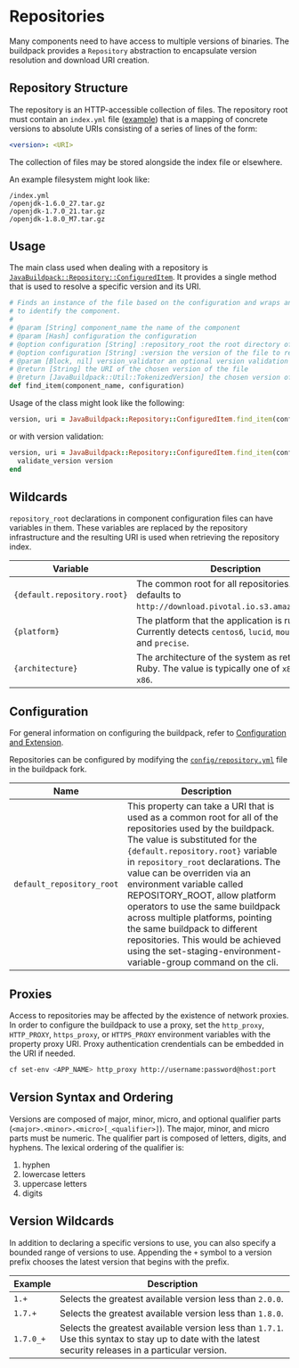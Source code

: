 # Repositories
Many components need to have access to multiple versions of binaries.  The buildpack provides a `Repository` abstraction to encapsulate version resolution and download URI creation.

## Repository Structure
The repository is an HTTP-accessible collection of files.  The repository root must contain an `index.yml` file ([example][]) that is a mapping of concrete versions to absolute URIs consisting of a series of lines of the form:
```yaml
<version>: <URI>
```

The collection of files may be stored alongside the index file or elsewhere.

An example filesystem might look like:

```
/index.yml
/openjdk-1.6.0_27.tar.gz
/openjdk-1.7.0_21.tar.gz
/openjdk-1.8.0_M7.tar.gz
```

## Usage
The main class used when dealing with a repository is [`JavaBuildpack::Repository::ConfiguredItem`][].  It provides a single method that is used to resolve a specific version and its URI.

```ruby
# Finds an instance of the file based on the configuration and wraps any exceptions
# to identify the component.
#
# @param [String] component_name the name of the component
# @param [Hash] configuration the configuration
# @option configuration [String] :repository_root the root directory of the repository
# @option configuration [String] :version the version of the file to resolve
# @param [Block, nil] version_validator an optional version validation block
# @return [String] the URI of the chosen version of the file
# @return [JavaBuildpack::Util::TokenizedVersion] the chosen version of the file
def find_item(component_name, configuration)
```

Usage of the class might look like the following:

```ruby
version, uri = JavaBuildpack::Repository::ConfiguredItem.find_item(configuration)
```

or with version validation:

```ruby
version, uri = JavaBuildpack::Repository::ConfiguredItem.find_item(configuration) do |version|
  validate_version version
end
```

## Wildcards
`repository_root` declarations in component configuration files can have variables in them.  These variables are replaced by the repository infrastructure and the resulting URI is used when retrieving the repository index.

| Variable | Description |
| -------- | ----------- |
| `{default.repository.root}` | The common root for all repositories.  Currently defaults to `http://download.pivotal.io.s3.amazonaws.com`.
| `{platform}` | The platform that the application is running on.  Currently detects `centos6`, `lucid`, `mountainlion`, and `precise`.
| `{architecture}` | The architecture of the system as returned by Ruby.  The value is typically one of `x86_64` or `x86`.

## Configuration
For general information on configuring the buildpack, refer to [Configuration and Extension][].

Repositories can be configured by modifying the [`config/repository.yml`][] file in the buildpack fork.

| Name | Description
| ---- | -----------
| `default_repository_root` | This property can take a URI that is used as a common root for all of the repositories used by the buildpack.  The value is substituted for the `{default.repository.root}` variable in `repository_root` declarations. The value can be overriden via an environment variable called REPOSITORY_ROOT, allow platform operators to use the same buildpack across multiple platforms, pointing the same buildpack to different repositories. This would be achieved using the set-staging-environment-variable-group command on the cli.

## Proxies
Access to repositories may be affected by the existence of network proxies.  In order to configure the buildpack to use a proxy, set the `http_proxy`, `HTTP_PROXY`, `https_proxy`, or `HTTPS_PROXY` environment variables with the property proxy URI.  Proxy authentication crendentials can be embedded in the URI if needed.

```bash
cf set-env <APP_NAME> http_proxy http://username:password@host:port
```

## Version Syntax and Ordering
Versions are composed of major, minor, micro, and optional qualifier parts (`<major>.<minor>.<micro>[_<qualifier>]`).  The major, minor, and micro parts must be numeric.  The qualifier part is composed of letters, digits, and hyphens.  The lexical ordering of the qualifier is:

1. hyphen
2. lowercase letters
3. uppercase letters
4. digits

## Version Wildcards
In addition to declaring a specific versions to use, you can also specify a bounded range of versions to use.  Appending the `+` symbol to a version prefix chooses the latest version that begins with the prefix.

| Example | Description
| ------- | -----------
| `1.+`   	| Selects the greatest available version less than `2.0.0`.
| `1.7.+` 	| Selects the greatest available version less than `1.8.0`.
| `1.7.0_+` | Selects the greatest available version less than `1.7.1`. Use this syntax to stay up to date with the latest security releases in a particular version.


[`config/repository.yml`]: ../config/repository.yml
[`JavaBuildpack::Repository::ConfiguredItem`]: ../lib/java_buildpack/repository/configured_item.rb
[Configuration and Extension]: ../README.md#configuration-and-extension
[example]: http://download.pivotal.io.s3.amazonaws.com/openjdk/lucid/x86_64/index.yml

